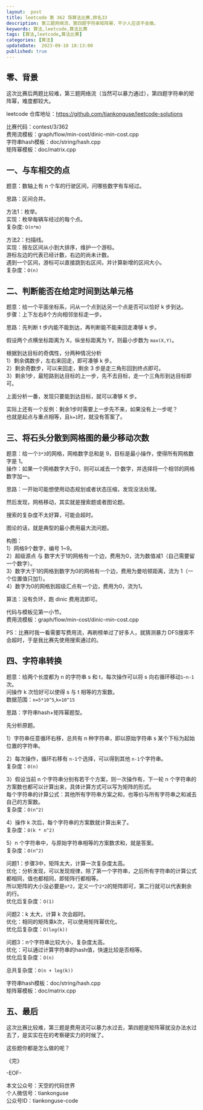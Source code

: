 ```yaml
---   
layout:  post  
title: leetcode 第 362 场算法比赛,排名33  
description: 第三题网络流，第四题字符串矩阵幂，不少人应该不会做。          
keywords: 算法,leetcode,算法比赛  
tags: [算法,leetcode,算法比赛]    
categories: [算法]  
updateDate:  2023-09-10 18:13:00  
published: true  
---  
```



## 零、背景  


这次比赛后两题比较难，第三题网络流（当然可以暴力通过），第四题字符串的矩阵幂，难度都较大。  


leetcode 仓库地址：https://github.com/tiankonguse/leetcode-solutions  


比赛代码：contest/3/362  
费用流模板：graph/flow/min-cost/dinic-min-cost.cpp  
字符串hash模板：doc/string/hash.cpp  
矩阵幂模板：doc/matrix.cpp  


## 一、与车相交的点  


题意：数轴上有 n 个车的行驶区间，问哪些数字有车经过。  


思路：区间合并。  


方法1：枚举。  
实现：枚举每辆车经过的每个点。  
复杂度: `O(n*m)`  


方法2：扫描线。  
实现：按左区间从小到大排序，维护一个游标。  
游标左边的代表已经计数，右边的尚未计数。  
遇到一个区间，游标可以直接跳到右区间，并计算新增的区间大小。  
复杂度：`O(n)`  


## 二、判断能否在给定时间到达单元格  


题意：给一个平面坐标系，问从一个点到达另一个点是否可以恰好 k 步到达。  
步骤：上下左右8个方向相邻坐标走一步。  


思路：先判断 t 步内能不能到达，再判断能不能来回走凑够 k 步。  


假设两个点横坐标距离为 X，纵坐标距离为 Y，则最小步数为 `max(X,Y)`。  


根据到达目标的奇偶性，分两种情况分析  
1）剩余偶数步，左右来回走，即可凑够 k 步。  
2）剩余奇数步，可以来回走，剩余 3 步是走三角形回到终点即可。  
3）剩余1步，最短路到达目标的上一步，先不去目标，走一个三角形到达目标即可。  


上面分析一番，发现只要能到达目标，就可以凑够 K 步。  


实际上还有一个反例：剩余1步时需要上一步先不来，如果没有上一步呢？  
也就是起点与重点相等，且`k=1`时，就没有答案了。  


## 三、将石头分散到网格图的最少移动次数  


题意：给一个`3*3`的网格，网格数字总和是 9，目标是最小操作，使得所有网格数字是 1。  
操作：如果一个网格数字大于0，则可以减去一个数字，并选择将一个相邻的网格数字加一。  


思路：一开始可能想使用动态规划或者状态压缩，发现没法处理。  


然后发现，网格移动，其实就是搜索题或者图论题。  


搜索的复杂度不太好算，可能会超时。  


图论的话，就是典型的最小费用最大流问题。   


构图：  
1）网格9个数字，编号 1~9。  
2）超级源点 与 数字大于1的网格有一个边，费用为0，流为数值减1（自己需要留一个数字）。  
3）数字大于1的网格到数字为0的网格有一个边，费用为曼哈顿距离，流为 1（一个位置值只加1）。  
4）数字为0的网格到超级汇点有一个边，费用为0，流为1。  


算法：没有负环，跑 dinic 费用流即可。  


代码与模板见第一小节。  
费用流模板：graph/flow/min-cost/dinic-min-cost.cpp  


PS：比赛时我一看需要写费用流，再刷榜单过了好多人，就猜测暴力 DFS搜索不会超时，于是我比赛先使用搜索通过的。  


## 四、字符串转换  


题意：给两个长度都为 n 的字符串 s 和 t，每次操作可以将 s 向右循环移动`1~n-1`次。  
问操作 k 次恰好可以使得 s 与 t 相等的方案数。  
数据范围：`n=5*10^5`,`k=10^15`  


思路：字符串hash+矩阵幂题型。  


先分析原题。  


1）字符串任意循环右移，总共有 n 种字符串，即以原始字符串 s 某个下标为起始位置的字符串。  


2）每次操作，循环右移有 `n-1`个选择，可以得到其他 `n-1`个字符串。  
复杂度：`O(n)`  


3）假设当前 n 个字符串分别有若干个方案，则一次操作有，下一轮 n 个字符串的方案数也都可以计算出来，具体计算方式可以写为矩阵的形式。  
每个字符串的计算公式：其他所有字符串方案之和，也等价与所有字符串之和减去自己的方案数。    
复杂度：`O(n^2)`  


4）操作 k 次后，每个字符串的方案数就计算出来了。  
复杂度：`O(k * n^2)`  


5）n 个字符串中，与原始字符串相等的方案数求和，就是答案。  
复杂度：`O(n^2)`   



问题1：步骤3中，矩阵太大，计算一次复杂度太高。  
优化：分析发现，可以发现规律，除了第一个字符串，之后所有字符串的计算公式都相同，值也都相同，即矩阵行都相等。  
所以矩阵的大小没必要是`n*2`，定义一个`2*2`的矩阵即可，第二行就可以代表剩余的行。    
优化后复杂度：`O(1)`  


问题2：k 太大，计算 k 次会超时。  
优化：相同的矩阵乘k次，可以使用矩阵幂优化。  
优化后复杂度：`O(log(k))`  


问题3：n个字符串比较大小，复杂度太高。  
优化：可以通过计算字符串的hash值，快速比较是否相等。  
优化后复杂度：`O(n)`  


总共复杂度：`O(n + log(k))`  


字符串hash模板：doc/string/hash.cpp  
矩阵幂模板：doc/matrix.cpp  



## 五、最后  


这次比赛比较难，第三题是费用流可以暴力水过去，第四题是矩阵幂就没办法水过去了，是实实在在的考察硬实力的时候了。  


这些题你都是怎么做的呢？  



《完》  


-EOF-  



本文公众号：天空的代码世界  
个人微信号：tiankonguse  
公众号ID：tiankonguse-code  
  


